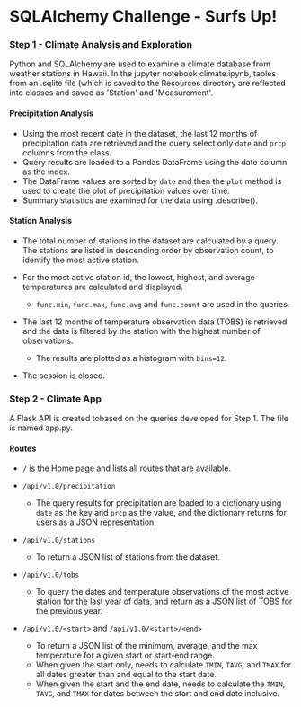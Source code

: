 # SQLAlchemy Challenge - Surfs Up!

### Step 1 - Climate Analysis and Exploration

Python and SQLAlchemy are used to examine a climate database from weather stations in Hawaii. In the jupyter notebook climate.ipynb, tables from an .sqlite file (which is saved to the Resources directory are reflected into classes and saved as 'Station' and 'Measurement'.

#### Precipitation Analysis

* Using the most recent date in the dataset, the last 12 months of precipitation data are retrieved and the query select only `date` and `prcp` columns from the class.
* Query results are loaded to a Pandas DataFrame using the date column as the index.
* The DataFrame values are sorted by `date` and then the `plot` method is used to create the plot of precipitation values over time.
* Summary statistics are examined for the data using .describe().

#### Station Analysis

* The total number of stations in the dataset are calculated by a query. The stations are listed in descending order by observation count, to identify the most active station.

* For the most active station id, the lowest, highest, and average temperatures are calculated and displayed.  
   * `func.min`, `func.max`, `func.avg` and `func.count` are used in the queries.

* The last 12 months of temperature observation data (TOBS) is retrieved and the data is filtered by the station with the highest number of observations.
  * The results are plotted as a histogram with `bins=12`.

* The session is closed.

### Step 2 - Climate App

A Flask API is created tobased on the queries developed for Step 1. The file is named app.py.

#### Routes

* `/` is the Home page and lists all routes that are available.
* `/api/v1.0/precipitation`
  * The query results for precipitation are loaded to a dictionary using `date` as the key and `prcp` as the value, and the dictionary returns for users as a JSON      representation.
* `/api/v1.0/stations`
  * To return a JSON list of stations from the dataset.

* `/api/v1.0/tobs`
  * To query the dates and temperature observations of the most active station for the last year of data, and return as a JSON list of TOBS for the previous year.

* `/api/v1.0/<start>` and `/api/v1.0/<start>/<end>`
  * To return a JSON list of the minimum, average, and the max temperature for a given start or start-end range.
  * When given the start only, needs to calculate `TMIN`, `TAVG`, and `TMAX` for all dates greater than and equal to the start date.
  * When given the start and the end date, needs to calculate the `TMIN`, `TAVG`, and `TMAX` for dates between the start and end date inclusive.
